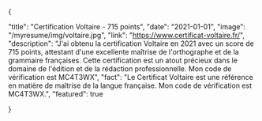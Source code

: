 {

  "title": "Certification Voltaire - 715 points",
  "date": "2021-01-01",
  "image": "/myresume/img/voltaire.jpg",
  "link": "https://www.certificat-voltaire.fr/",
  "description": "J'ai obtenu la certification Voltaire en 2021 avec un score de 715 points, attestant d'une excellente maîtrise de l'orthographe et de la grammaire françaises. Cette certification est un atout précieux dans le domaine de l'édition et de la rédaction professionnelle. Mon code de vérification est MC4T3WX",
  "fact": "Le Certificat Voltaire est une référence en matière de maîtrise de la langue française. Mon code de vérification est MC4T3WX.",
  "featured": true

}



